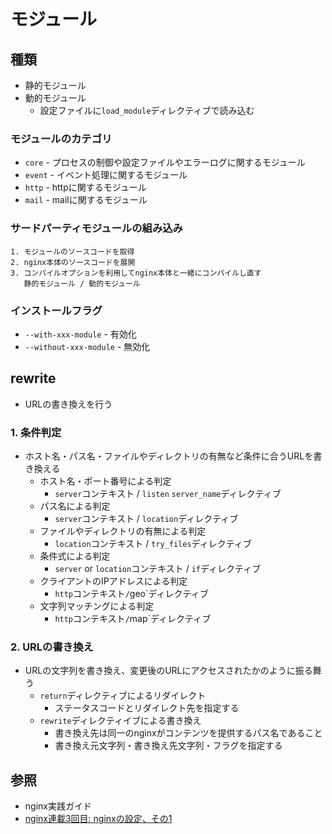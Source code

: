 # モジュール
## 種類
- 静的モジュール
- 動的モジュール
  - 設定ファイルに`load_module`ディレクティブで読み込む

### モジュールのカテゴリ
- `core` - プロセスの制御や設定ファイルやエラーログに関するモジュール
- `event` - イベント処理に関するモジュール
- `http` - httpに関するモジュール
- `mail` - mailに関するモジュール

### サードパーティモジュールの組み込み
```
1. モジュールのソースコードを取得
2. nginx本体のソースコードを展開
3. コンパイルオプションを利用してnginx本体と一緒にコンパイルし直す
   静的モジュール / 動的モジュール
```

### インストールフラグ
- `--with-xxx-module`    - 有効化
- `--without-xxx-module` - 無効化

## rewrite
- URLの書き換えを行う

### 1. 条件判定
- ホスト名・パス名・ファイルやディレクトリの有無など条件に合うURLを書き換える
  - ホスト名・ポート番号による判定
    - `server`コンテキスト / `listen` `server_name`ディレクティブ
  - パス名による判定
    - `server`コンテキスト / `location`ディレクティブ
  - ファイルやディレクトリの有無による判定
    - `location`コンテキスト / `try_files`ディレクティブ
  - 条件式による判定
    - `server` or `location`コンテキスト / `if`ディレクティブ
  - クライアントのIPアドレスによる判定
    - `http`コンテキスト` / `geo`ディレクティブ
  - 文字列マッチングによる判定
    - `http`コンテキスト` / `map`ディレクティブ

### 2. URLの書き換え
- URLの文字列を書き換え、変更後のURLにアクセスされたかのように振る舞う
  - `return`ディレクティブによるリダイレクト
    - ステータスコードとリダイレクト先を指定する
  - `rewrite`ディレクティイブによる書き換え
    - 書き換え先は同一のnginxがコンテンツを提供するパス名であること
    - 書き換え元文字列・書き換え先文字列・フラグを指定する

## 参照
- nginx実践ガイド
- [nginx連載3回目: nginxの設定、その1](https://heartbeats.jp/hbblog/2012/02/nginx03.html#more)
